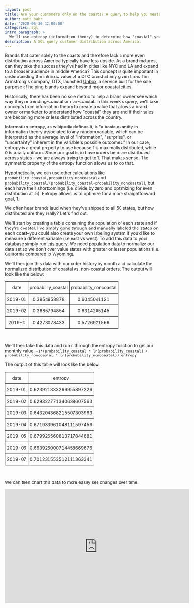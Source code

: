 ```yaml
---
layout: post
title: Are your customers only on the coasts? A query to help you measure. 
author: matt_bahr
date: '2020-06-30 12:00:00'
categories: sql
intro_paragraph: >
  We'll use entropy (information theory) to determine how "coastal" your brand is.
description: A SQL query customer distribution across America.
---
```


Brands that cater solely to the coasts and therefore lack a more even distribution across America typically have less upside. As a brand matures, can they take the success they've had in cities like NYC and LA and expand to a broader audience in middle America? This concept is quite important in understanding the intrinsic value of a DTC brand at any given time. Tim Armstrong's company, DTX, launched [Unbox](https://www.modernretail.co/platforms/the-dtx-company-is-building-a-technology-platform-to-boost-dtc-brand-marketing-efforts/), a service built for the sole purpose of helping brands expand beyond major coastal cities. 

Historically, there has been no sole metric to help a brand owner see which way they’re trending–coastal or non-coastal. In this week's query, we'll take concepts from information theory to create a value that allows a brand owner or marketer to understand how "coastal" they are and if their sales are becoming more or less distributed across the country.

Information entropy, as wikipedia defines it, is "a basic quantity in information theory associated to any random variable, which can be interpreted as the average level of "information", "surprise", or "uncertainty" inherent in the variable's possible outcomes." In our case, entropy is a great property to use because 1 is maximally distributed, while 0 is totally uniform. Since our goal is to have orders be more distributed across states - we are always trying to get to 1. That makes sense. The symmetric property of the entropy function allows us to do that. 

Hypothetically, we can use other calculations like `probability_coastal/probability_noncoastal` and `probability_coastal/(probability_coastal+probability_noncoastal)`, but each have their shortcomings (i.e. divide by zero and optimizing for even distribution at .5). Entropy allows us to optimize for a more straightforward goal, 1. 

We often hear brands laud when they've shipped to all 50 states, but how distributed are they really? Let's find out. 

We'll start by creating a table containing the population of each state and if they’re coastal. I’ve simply gone through and manually labeled the states on each coast–you could also create your own labeling system if you’d like to measure a different variable (i.e east vs west). To add this data to your database simply run [this query](https://gist.github.com/mattrbahr/6c24fccf7cea332c0e0fe79b774fca33). We need population data to normalize our data set so we don’t over value states with greater or lesser populations (i.e. California compared to Wyoming). 

We’ll then join this data with our order history by month and calculate the normalized distribution of coastal vs. non-coastal orders. The output will look like the below:

<style type="text/css">
.tg  {border-collapse:collapse;border-spacing:0;}
.tg td{border-color:black;border-style:solid;border-width:1px;font-size:14px;
  overflow:hidden;padding:10px 5px;word-break:normal;}
.tg th{border-color:black;border-style:solid;border-width:1px;font-size:14px;
  font-weight:normal;overflow:hidden;padding:10px 5px;word-break:normal;}
.tg .tg-0lax{text-align:left;vertical-align:top}
</style>
<table class="tg">
  <tr>
    <th class="tg-0lax">date</th>
    <th class="tg-0lax">probability_coastal</th>
    <th class="tg-0lax">probability_noncoastal</th>
  </tr>
  <tr>
    <td class="tg-0lax">2019-01</td>
    <td class="tg-0lax">0.3954958878</td>
    <td class="tg-0lax">0.6045041121</td>
  </tr>
  <tr>
    <td class="tg-0lax">2019-02</td>
    <td class="tg-0lax">0.3685794854</td>
    <td class="tg-0lax">0.6314205145</td>
  </tr>
  <tr>
    <td class="tg-0lax">2019-3</td>
    <td class="tg-0lax">0.4273078433</td>
    <td class="tg-0lax">0.5726921566</td>
  </tr>
</table><br>

We’ll then take this data and run it through the entropy function to get our monthly value. 
`-1*(probability_coastal * ln(probability_coastal) + probability_noncoastal * ln(probability_noncoastal)) entropy`

<script src="https://gist.github.com/mattrbahr/3a3e7b2195dfd8c13fcf2b793a73b179.js"></script>

The output of this table will look like the below.

<style type="text/css">
.tg  {border-collapse:collapse;border-spacing:0;}
.tg td{border-color:black;border-style:solid;border-width:1px;font-size:14px;
  overflow:hidden;padding:10px 5px;word-break:normal;text-align:center;}
.tg th{border-color:black;border-style:solid;border-width:1px;font-size:14px;
  font-weight:normal;overflow:hidden;padding:10px 5px;word-break:normal;text-align:center}
.tg .tg-0lax{text-align:center;vertical-align:top;}
</style>
<table class="tg">
 <tr>
    <th>date</th>
    <th>entropy</th>
  </tr>
  <tr>
    <td class="tg-0lax">2019-01</td>
    <td class="tg-0lax">0.623921333266955897226</td>
  </tr>
 <tr>
    <td class="tg-0lax">2019-02</td>
    <td class="tg-0lax">0.629322771340638607563</td>
  </tr>
 <tr>
    <td class="tg-0lax">2019-03</td>
    <td class="tg-0lax">0.643204368215507303963</td>
  </tr>
 <tr>
    <td class="tg-0lax">2019-04</td>
    <td class="tg-0lax">0.671933961048111597456</td>
  </tr>
 <tr>
  <td class="tg-0lax">2019-05</td>
  <td class="tg-0lax">0.679926560813717844681</td>
</tr>
 <tr>
  <td class="tg-0lax">2019-06</td>
  <td class="tg-0lax">0.663926000714458669676</td>
</tr>
 <tr>
    <td class="tg-0lax">2019-07</td>
    <td class="tg-0lax">0.701231553512111363341</td>
  </tr>
</table><br>



We can then chart this data to more easily see changes over time.
<center>
<iframe width="600" height="371" seamless frameborder="0" scrolling="no" src="https://docs.google.com/spreadsheets/d/e/2PACX-1vQ0soiRxqiPmiY3MgWH-7COjN3K2OtKAaKmInLx671DAHpZfkJRC5yLwgcueGlHPzcGk5_F3rsJAqXo/pubchart?oid=1552290352&amp;format=interactive"></iframe></center>